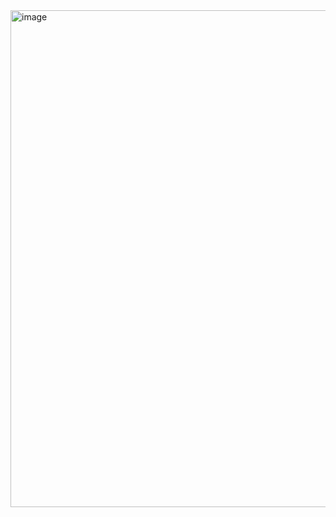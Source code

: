 <img width="552" height="795" alt="image" src="https://github.com/user-attachments/assets/c477be0c-1375-4a9d-b79b-22e5949c231e" />
